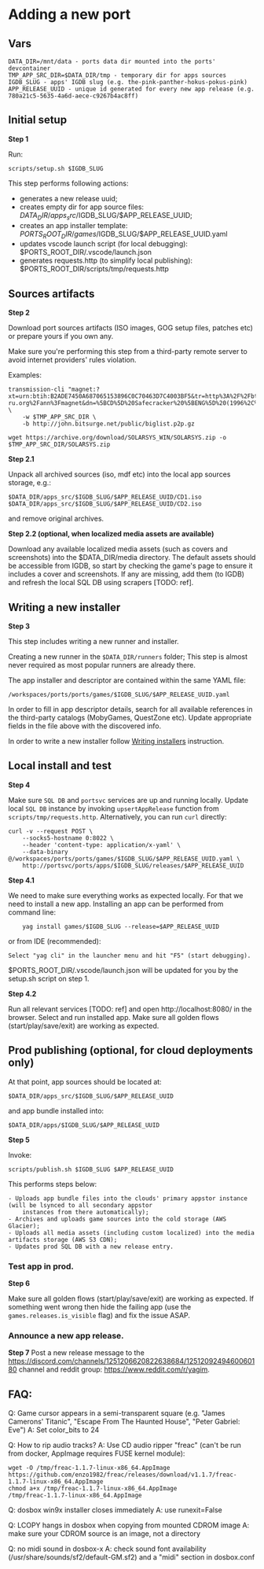 # Adding a new port

## Vars

    DATA_DIR=/mnt/data - ports data dir mounted into the ports' devcontainer
    TMP_APP_SRC_DIR=$DATA_DIR/tmp - temporary dir for apps sources
    IGDB_SLUG - apps' IGDB slug (e.g. the-pink-panther-hokus-pokus-pink)
    APP_RELEASE_UUID - unique id generated for every new app release (e.g. 780a21c5-5635-4a6d-aece-c9267b4ac8ff)

## Initial setup

**Step 1**

Run:

    scripts/setup.sh $IGDB_SLUG

This step performs following actions:

- generates a new release uuid;
- creates empty dir for app source files:
    $DATA_DIR/apps_src/$IGDB_SLUG/$APP_RELEASE_UUID;
- creates an app installer template:
    $PORTS_ROOT_DIR/games/$IGDB_SLUG/$APP_RELEASE_UUID.yaml
- updates vscode launch script (for local debugging):
    $PORTS_ROOT_DIR/.vscode/launch.json
- generates requests.http (to simplify local publishing):
    $PORTS_ROOT_DIR/scripts/tmp/requests.http

## Sources artifacts

**Step 2**

Download port sources artifacts (ISO images, GOG setup files, patches etc) or prepare yours if you own any.

Make sure you're performing this step from a third-party remote server to avoid internet providers' rules violation.

Examples:

    transmission-cli "magnet:?xt=urn:btih:B2ADE7450A687065153896C0C70463D7C4003BF5&tr=http%3A%2F%2Fbt.t-ru.org%2Fann%3Fmagnet&dn=%5BCD%5D%20Safecracker%20%5BENG%5D%20(1996%2C%20Adventure)" \
        -w $TMP_APP_SRC_DIR \
        -b http://john.bitsurge.net/public/biglist.p2p.gz

    wget https://archive.org/download/SOLARSYS_WIN/SOLARSYS.zip -o $TMP_APP_SRC_DIR/SOLARSYS.zip

**Step 2.1**

Unpack all archived sources (iso, mdf etc) into the local app sources storage, e.g.:

    $DATA_DIR/apps_src/$IGDB_SLUG/$APP_RELEASE_UUID/CD1.iso
    $DATA_DIR/apps_src/$IGDB_SLUG/$APP_RELEASE_UUID/CD2.iso

and remove original archives.

**Step 2.2 (optional, when localized media assets are available)**

Download any available localized media assets (such as covers and screenshots) into the $DATA_DIR/media directory. The
default assets should be accessible from IGDB, so start by checking the game's page to ensure it includes a cover and
screenshots. If any are missing, add them (to IGDB) and refresh the local SQL DB using scrapers [TODO: ref].

## Writing a new installer

**Step 3**

This step includes writing a new runner and installer.

Creating a new runner in the `$DATA_DIR/runners` folder; This step is almost never required as most popular runners are
already there.

The app installer and descriptor are contained within the same YAML file:

    /workspaces/ports/ports/games/$IGDB_SLUG/$APP_RELEASE_UUID.yaml

In order to fill in app descriptor details, search for all available references in the third-party catalogs (MobyGames,
QuestZone etc). Update appropriate fields in the file above with the discovered info.

In order to write a new installer follow [Writing installers](installers.md) instruction.

## Local install and test

**Step 4**

Make sure `SQL DB` and `portsvc` services are up and running locally. Update local `SQL DB` instance by invoking
`upsertAppRelease` function from `scripts/tmp/requests.http`. Alternatively, you can run `curl` directly:

    curl -v --request POST \
        --socks5-hostname 0:8022 \
        --header 'content-type: application/x-yaml' \
        --data-binary @/workspaces/ports/ports/games/$IGDB_SLUG/$APP_RELEASE_UUID.yaml \
        http://portsvc/ports/apps/$IGDB_SLUG/releases/$APP_RELEASE_UUID

**Step 4.1**

We need to make sure everything works as expected locally. For that we need to install a new app. Installing an app can
be performed from command line:

        yag install games/$IGDB_SLUG --release=$APP_RELEASE_UUID

or from IDE (recommended):

    Select "yag cli" in the launcher menu and hit "F5" (start debugging).

$PORTS_ROOT_DIR/.vscode/launch.json will be updated for you by the setup.sh script on step 1.

**Step 4.2**

Run all relevant services [TODO: ref] and open http://localhost:8080/ in the browser. Select and run installed app.
Make sure all golden flows (start/play/save/exit) are working as expected.

## Prod publishing (optional, for cloud deployments only)

At that point, app sources should be located at:

    $DATA_DIR/apps_src/$IGDB_SLUG/$APP_RELEASE_UUID

and app bundle installed into:

    $DATA_DIR/apps/$IGDB_SLUG/$APP_RELEASE_UUID

**Step 5**

Invoke:

    scripts/publish.sh $IGDB_SLUG $APP_RELEASE_UUID

This performs steps below:

    - Uploads app bundle files into the clouds' primary appstor instance (will be lsynced to all secondary appstor
        instances from there automatically);
    - Archives and uploads game sources into the cold storage (AWS Glacier);
    - Uploads all media assets (including custom localized) into the media artifacts storage (AWS S3 CDN);
    - Updates prod SQL DB with a new release entry.

### Test app in prod.

**Step 6**

Make sure all golden flows (start/play/save/exit) are working as expected. If something went wrong then hide the failing
app (use the `games.releases.is_visible` flag) and fix the issue ASAP.

### Announce a new app release.

**Step 7**
Post a new release message to the https://discord.com/channels/1251206620822638684/1251209249460060180 channel and
reddit group: https://www.reddit.com/r/yagim.

## FAQ:

Q: Game cursor appears in a semi-transparent square (e.g. "James Camerons' Titanic", "Escape From The Haunted House",
"Peter Gabriel: Eve")
A: Set color_bits to 24

Q: How to rip audio tracks?
A: Use CD audio ripper "freac" (can't be run from docker, AppImage requires FUSE kernel module):

    wget -O /tmp/freac-1.1.7-linux-x86_64.AppImage https://github.com/enzo1982/freac/releases/download/v1.1.7/freac-1.1.7-linux-x86_64.AppImage
    chmod a+x /tmp/freac-1.1.7-linux-x86_64.AppImage
    /tmp/freac-1.1.7-linux-x86_64.AppImage

Q: dosbox win9x installer closes immediately
A: use runexit=False

Q: LCOPY hangs in dosbox when copying from mounted CDROM image
A: make sure your CDROM source is an image, not a directory

Q: no midi sound in dosbox-x
A: check sound font availability (/usr/share/sounds/sf2/default-GM.sf2) and a "midi" section in dosbox.conf
